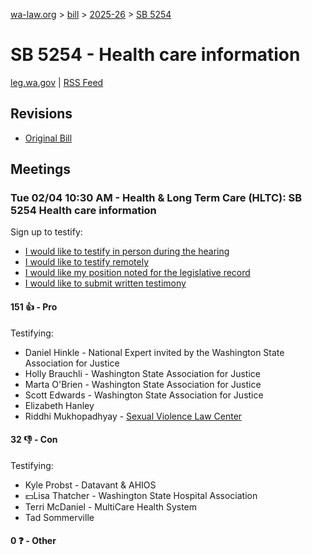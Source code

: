 [wa-law.org](/) > [bill](/bill/) > [2025-26](/bill/2025-26/) > [SB 5254](/bill/2025-26/sb/5254/)

# SB 5254 - Health care information
[leg.wa.gov](https://app.leg.wa.gov/billsummary?BillNumber=5254&Year=2025&Initiative=false) | [RSS Feed](./rss.xml)

## Revisions
* [Original Bill](1/)

## Meetings
### Tue 02/04 10:30 AM - Health & Long Term Care (HLTC): SB 5254 Health care information
Sign up to testify:
* [I would like to testify in person during the hearing](https://app.leg.wa.gov/csi/Testifier/Add?chamber=House&mId=32698&aId=162806&caId=25244&tId=1)
* [I would like to testify remotely](https://app.leg.wa.gov/csi/Testifier/Add?chamber=House&mId=32698&aId=162806&caId=25244&tId=2)
* [I would like my position noted for the legislative record](https://app.leg.wa.gov/csi/Testifier/Add?chamber=House&mId=32698&aId=162806&caId=25244&tId=3)
* [I would like to submit written testimony](https://app.leg.wa.gov/csi/Testifier/Add?chamber=House&mId=32698&aId=162806&caId=25244&tId=4)

#### 151 👍 - Pro
Testifying:
* Daniel Hinkle - National Expert invited by the Washington State Association for Justice
* Holly Brauchli - Washington State Association for Justice
* Marta O'Brien - Washington State Association for Justice
* Scott Edwards - Washington State Association for Justice
* Elizabeth Hanley
* Riddhi Mukhopadhyay - [Sexual Violence Law Center](/org/sexual_violence_law_center/)

#### 32 👎 - Con
Testifying:
* Kyle Probst - Datavant & AHIOS
* 💵Lisa Thatcher - Washington State Hospital Association
* Terri McDaniel - MultiCare Health System
* Tad Sommerville

#### 0 ❓ - Other
